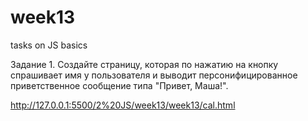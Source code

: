 # week13
tasks on JS basics

Задание 1. Создайте страницу, которая по нажатию на кнопку спрашивает имя у пользователя и выводит персонифицированное приветственное сообщение типа "Привет, Маша!".

http://127.0.0.1:5500/2%20JS/week13/week13/cal.html
